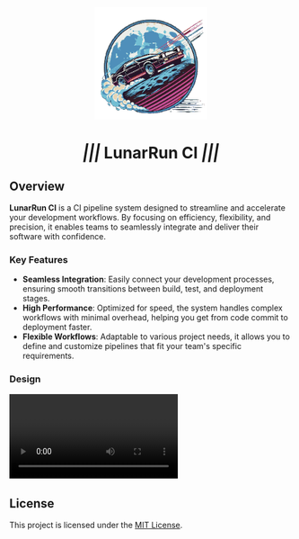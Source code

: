 
<p align="center">
<img src="./images/logo.png" alt="LunarRun Logo" height="200"/>
<h1 align="center"><b><i>|||</i> LunarRun CI <i>|||</i></b></h1>
</p>

## Overview

**LunarRun CI** is a CI pipeline system designed to streamline and accelerate your development workflows. By focusing on efficiency, flexibility, and precision, it enables teams to seamlessly integrate and deliver their software with confidence.

### Key Features

- **Seamless Integration**: Easily connect your development processes, ensuring smooth transitions between build, test, and deployment stages.
- **High Performance**: Optimized for speed, the system handles complex workflows with minimal overhead, helping you get from code commit to deployment faster.
- **Flexible Workflows**: Adaptable to various project needs, it allows you to define and customize pipelines that fit your team's specific requirements.

### Design
![LunarRun-CI system design](./images/design.webm)

## License

This project is licensed under the [MIT License](./LICENSE).
